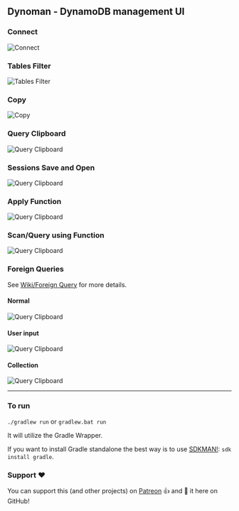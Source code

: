 ## Dynoman - DynamoDB management UI

### Connect

![Connect](wiki/images/connect.gif)

### Tables Filter

![Tables Filter](wiki/images/tables-filter.gif)

### Copy

![Copy](wiki/images/copy.gif)

### Query Clipboard

![Query Clipboard](wiki/images/query-copyclipboard.gif)

### Sessions Save and Open

![Query Clipboard](wiki/images/sessions-save-open.gif)

### Apply Function

![Query Clipboard](wiki/images/menu-applyfunc.gif)

### Scan/Query using Function

![Query Clipboard](wiki/images/scan-usingfunc.gif)

### Foreign Queries

See [Wiki/Foreign Query](https://github.com/zshamrock/dynoman/wiki/Foreign-Query) for more details.

#### Normal

![Query Clipboard](wiki/images/fq-normal.gif)

#### User input

![Query Clipboard](wiki/images/fq-qm.gif)

#### Collection

![Query Clipboard](wiki/images/fq-sessions.gif)

****

### To run

`./gradlew run` or `gradlew.bat run`

It will utilize the Gradle Wrapper.

If you want to install Gradle standalone the best way is to use [SDKMAN!](https://sdkman.io/): `sdk install gradle`.

### Support :heart:

You can support this (and other projects) on [Patreon](https://www.patreon.com/akazlou) :+1: and :star2: it here on GitHub! 
